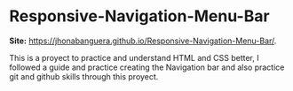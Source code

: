 # Responsive-Navigation-Menu-Bar

**Site:** https://jhonabanguera.github.io/Responsive-Navigation-Menu-Bar/.

This is a proyect to practice and understand HTML and CSS better, I followed a guide and practice creating the Navigation bar and also practice git and github skills through this proyect.
